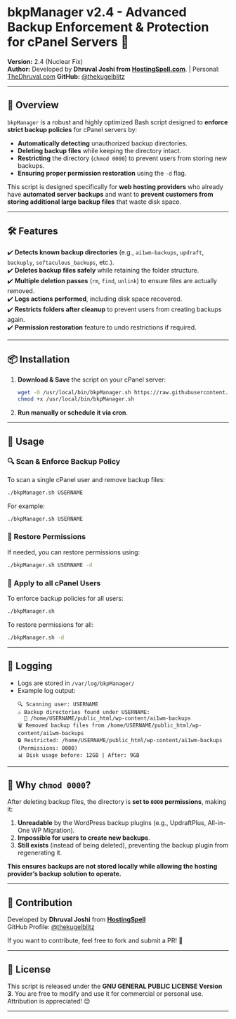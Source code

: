 # **bkpManager v2.4 - Advanced Backup Enforcement & Protection for cPanel Servers** 🚀

**Version:** 2.4 (Nuclear Fix)  
**Author:** Developed by **Dhruval Joshi from [HostingSpell.com](https://hostingspell.com/)**. | Personal: [TheDhruval.com](https://thedhruval.com/)
**GitHub:** [@thekugelblitz](https://github.com/thekugelblitz)  

---

## **📌 Overview**
`bkpManager` is a robust and highly optimized Bash script designed to **enforce strict backup policies** for cPanel servers by:
- **Automatically detecting** unauthorized backup directories.
- **Deleting backup files** while keeping the directory intact.
- **Restricting** the directory (`chmod 0000`) to prevent users from storing new backups.
- **Ensuring proper permission restoration** using the `-d` flag.

This script is designed specifically for **web hosting providers** who already have **automated server backups** and want to **prevent customers from storing additional large backup files** that waste disk space.

---

## **🛠️ Features**
✔️ **Detects known backup directories** (e.g., `ai1wm-backups`, `updraft`, `backuply`, `softaculous_backups`, etc.).  
✔️ **Deletes backup files safely** while retaining the folder structure.  
✔️ **Multiple deletion passes** (`rm`, `find`, `unlink`) to ensure files are actually removed.  
✔️ **Logs actions performed**, including disk space recovered.  
✔️ **Restricts folders after cleanup** to prevent users from creating backups again.  
✔️ **Permission restoration** feature to undo restrictions if required.  

---

## **📦 Installation**
1. **Download & Save** the script on your cPanel server:
   ```bash
   wget -O /usr/local/bin/bkpManager.sh https://raw.githubusercontent.com/thekugelblitz/bkpManager/main/bkpManager.sh
   chmod +x /usr/local/bin/bkpManager.sh
   ```
2. **Run manually or schedule it via cron**.

---

## **🚀 Usage**
### **🔍 Scan & Enforce Backup Policy**
To scan a single cPanel user and remove backup files:
```bash
./bkpManager.sh USERNAME
```
For example:
```bash
./bkpManager.sh USERNAME
```

### **🔄 Restore Permissions**
If needed, you can restore permissions using:
```bash
./bkpManager.sh USERNAME -d
```

### **🚀 Apply to all cPanel Users**
To enforce backup policies for all users:
```bash
./bkpManager.sh
```
To restore permissions for all:
```bash
./bkpManager.sh -d
```

---

## **📜 Logging**
- Logs are stored in `/var/log/bkpManager/`
- Example log output:
  ```
  🔍 Scanning user: USERNAME
  ⚠️ Backup directories found under USERNAME:
    📂 /home/USERNAME/public_html/wp-content/ai1wm-backups
  🗑️ Removed backup files from /home/USERNAME/public_html/wp-content/ai1wm-backups
  🔒 Restricted: /home/USERNAME/public_html/wp-content/ai1wm-backups (Permissions: 0000)
  📊 Disk usage before: 12GB | After: 9GB
  ```

---

## **🛑 Why `chmod 0000`?**
After deleting backup files, the directory is **set to `0000` permissions**, making it:
1. **Unreadable** by the WordPress backup plugins (e.g., UpdraftPlus, All-in-One WP Migration).
2. **Impossible for users to create new backups**.
3. **Still exists** (instead of being deleted), preventing the backup plugin from regenerating it.

**This ensures backups are not stored locally while allowing the hosting provider’s backup solution to operate.**

---

## **🤝 Contribution**
Developed by **Dhruval Joshi** from **[HostingSpell](https://hostingspell.com)**  
GitHub Profile: [@thekugelblitz](https://github.com/thekugelblitz)

If you want to contribute, feel free to fork and submit a PR! 🚀

---

## **📜 License**
This script is released under the **GNU GENERAL PUBLIC LICENSE Version 3**. You are free to modify and use it for commercial or personal use. Attribution is appreciated! 😊

---

